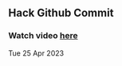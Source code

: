 
 ## Hack Github Commit 
 ### Watch video <a href="https://www.youtube.com">here</a> 
 Tue 25 Apr 2023 
